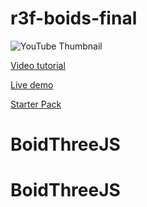 # r3f-boids-final

![YouTube Thumbnail](https://github.com/user-attachments/assets/7783808d-1f9d-427d-8a1c-33af9da7e98a)

[Video tutorial](https://youtu.be/WepzbxlYROs)

[Live demo](https://r3f-boids-final.vercel.app/)

[Starter Pack](https://github.com/wass08/r3f-boids-starter/)
# BoidThreeJS
# BoidThreeJS

